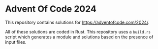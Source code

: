 # Advent Of Code 2024

This repository contains solutions for https://adventofcode.com/2024/.

All of these solutions are coded in Rust. This repository uses a `build.rs` script which
generates a module and solutions based on the presence of input files.
